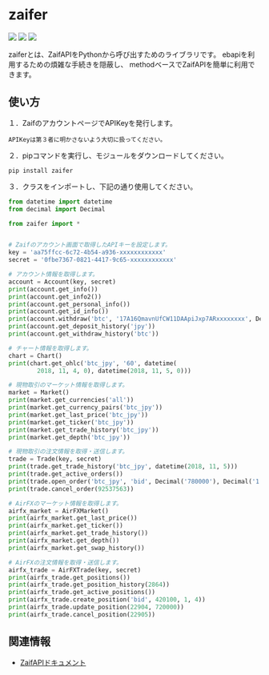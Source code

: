 zaifer
=============
![](https://img.shields.io/apm/l/vim-mode.svg)
![](https://img.shields.io/badge/Python-after%20v3-red.svg)
[![](https://img.shields.io/pypi/v/zaifer.svg)](https://pypi.org/project/zaifer/)

zaiferとは、ZaifAPIをPythonから呼び出すためのライブラリです。
ebapiを利用するための煩雑な手続きを隠蔽し、
methodベースでZaifAPIを簡単に利用できます。

使い方
-------------
１．ZaifのアカウントページでAPIKeyを発行します。

```
APIKeyは第３者に明かさないよう大切に扱ってください。
```

２．pipコマンドを実行し、モジュールをダウンロードしてください。

```
pip install zaifer
```

３．クラスをインポートし、下記の通り使用してください。

```python
from datetime import datetime
from decimal import Decimal

from zaifer import *


# Zaifのアカウント画面で取得したAPIキーを設定します。
key = 'aa75ffcc-6c72-4b54-a936-xxxxxxxxxxxx'
secret = '0fbe7367-0821-4417-9c65-xxxxxxxxxxxx'

# アカウント情報を取得します。
account = Account(key, secret)
print(account.get_info())
print(account.get_info2())
print(account.get_personal_info())
print(account.get_id_info())
print(account.withdraw('btc', '17A16QmavnUfCW11DAApiJxp7ARxxxxxxxx', Decimal('10.0'), None, Decimal('0.0005')))
print(account.get_deposit_history('jpy'))
print(account.get_withdraw_history('btc'))

# チャート情報を取得します。
chart = Chart()
print(chart.get_ohlc('btc_jpy', '60', datetime(
        2018, 11, 4, 0), datetime(2018, 11, 5, 0)))

# 現物取引のマーケット情報を取得します。
market = Market()
print(market.get_currencies('all'))
print(market.get_currency_pairs('btc_jpy'))
print(market.get_last_price('btc_jpy'))
print(market.get_ticker('btc_jpy'))
print(market.get_trade_history('btc_jpy'))
print(market.get_depth('btc_jpy'))

# 現物取引の注文情報を取得・送信します。
trade = Trade(key, secret)
print(trade.get_trade_history('btc_jpy', datetime(2018, 11, 5)))
print(trade.get_active_orders())
print(trade.open_order('btc_jpy', 'bid', Decimal('780000'), Decimal('1')))
print(trade.cancel_order(92537563))

# AirFXのマーケット情報を取得します。
airfx_market = AirFXMarket()
print(airfx_market.get_last_price())
print(airfx_market.get_ticker())
print(airfx_market.get_trade_history())
print(airfx_market.get_depth())
print(airfx_market.get_swap_history())

# AirFXの注文情報を取得・送信します。
airfx_trade = AirFXTrade(key, secret)
print(airfx_trade.get_positions())
print(airfx_trade.get_position_history(2864))
print(airfx_trade.get_active_positions())
print(airfx_trade.create_position('bid', 420100, 1, 4))
print(airfx_trade.update_position(22904, 720000))
print(airfx_trade.cancel_position(22905))
```

関連情報
-------------
* [ZaifAPIドキュメント](https://zaif-api-document.readthedocs.io/ja/latest/)
 
